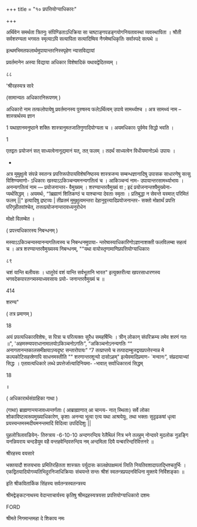 +++
title = "१० प्रपत्तियोग्याधिकारः"

+++

अर्थिवेन समर्थता त्रितनुः संपिण्डिताऽधिक्रिया सा चाष्टाङ्गपडङ्गयोगनियतावस्था व्यवस्थापिता । श्रौती सर्वशरण्यता भगवतः स्मृत्याऽपि सत्यापिता सत्यादिष्विव नैगमेष्वधिकृतिः सर्वास्पदे सत्पथे ॥ 

इत्थमभिमतफलार्थमुपायान्तरनिस्स्पृहेण न्यासविद्यायां 

प्रवर्तमानेन अस्या विद्याया अधिकार विशेषादिकं यथावद्वेदितव्यम् । 

८८ 

'श्रीरहस्यत्र सारे 

(सामान्यतः अधिकारनिरूपणम् ) 

अधिकारो नाम तत्फलोपायेषु प्रवर्तमानस्य पुरुषस्य फलेऽर्थित्वम् उपाये सामर्थ्यश्च । अत्र सामथ्यं नाम – शास्त्रार्थस्य ज्ञान 

1 यथाज्ञानमनुष्ठाने शक्तिः शास्त्रानुमतजातिगुणादियोग्यता च । अयमधिकारः पूर्वमेव सिद्धो भवति । 

1 

एतद्वतः प्रयोजनं सत् साध्यत्वेनानूद्यमानं यत्, तत् फलम् । तदर्थं साध्यत्वेन विधीयमानोऽर्थः उपायः । 

- 

अत्र मुमुक्षुत्वे संपन्ने स्वतन्त्र प्रपत्तिरूपोपायविशेषनिष्ठस्य शास्त्रजन्य सम्बन्धज्ञानादिषु उपासक साधारणेषु सत्सु विशिण्यमाणो- ऽधिकारः खस्याऽऽकिञ्चन्यमनन्यगतित्वं च । आकिञ्चन्यं नाम- उपायान्तरसामर्थ्याभावः । अनन्यगतित्वं नाम — प्रयोजनान्तर- वैमुख्यम् । शरण्यान्तरवैमुख्यं वा ; इदं प्रयोजनान्तश्वैमुख्येना- प्यर्थसिद्धम् । अयमर्थः, “1ब्रह्माणं शितिकण्ठं च याश्चान्या देवताः स्मृताः । प्रतिबुद्धा न सेवन्ते यस्मात् परिमितं फलम् ||" इत्यादिषु द्रष्टव्यः | तीव्रतमं मुमुक्षुत्वमन्तरा देहानुवृत्त्यादिप्रयोजनान्तर- सक्तो मोक्षार्थं प्रपत्ति परिगृहीतवांश्चेत्, तत्तत्प्रयोजनान्तरावध्यनुरोधेन 

मोक्षो विलम्बेत । 

( प्रपत्त्यधिकारस्य निबन्धनम् ) 

मस्याऽऽकिञ्चन्यस्यानन्यगतित्वस्य च निबन्धनमुपाया- न्तरेष्वस्याधिकारिणोऽज्ञानाशक्ती फलविलम्बा सहत्वं च । अत्र शरण्यान्तरवैमुख्यस्य निबन्धनम्, ""यथा वायोस्तृणामाणिप्रपत्तियोग्याधिकारः 

८९ 

चशं यान्ति बलीयसः । धातुरेवं वशं यान्ति सर्वभूतानि भारत" इत्युक्तरीत्या खपरसाधारणस्य भगवदेकपारतन्त्र्यस्याध्यवसायः प्रयो- जनान्तरवैमुख्यं च ॥ 

414 

शरण्य" 

( तत्र प्रमाणम् ) 

18 

अयं प्रपत्यधिकारविशेषः, स पित्रा च परित्यक्तः सुरैध समहर्षिभिः । त्रीन् लोकान् संपरिक्रम्य तमेव शरणं गतः ॥", 'अहमस्म्यपराधानामालयोऽकिञ्चनोऽगतिः”, “अकिञ्चनोऽनन्यगतिः ““ अनागतानन्तकालसमीक्षयाऽप्यदृष्ट सन्तारोपायः” “7 तत्प्राप्तये च तत्पादाम्बुजद्वयप्रपत्तेरन्यन्न मे कल्पकोटिसहस्रेणापि साधनमस्तीति "" शरणान्तरशून्यो दासोऽहम्" इत्येवमादिप्रमाण- `मन्वानः”, संप्रदायाभ्यां सिद्धः । एतावत्यधिकारे लब्धे प्रपत्तेर्जात्यादिनियमा- -भावात् सर्वाधिकारत्वं सिद्धम् 

18 

॥ 

( अधिकारार्थसंग्राहिका गाथा ) 

(गाथा) ब्राह्मणान्त्यजावध्यन्तर्गताः ( आब्राह्माणात् आ चान्त्य- नात् स्थिताः) सर्वे लोका शोकाविष्टत्वरूपमुख्याधिकारेण, कृशाः अनन्या भूत्वा एत्य यथा आश्रयेयुः, तथा भक्ताः सुदृढकषां धृत्वा प्रयस्यन्तमस्मदीयमनन्तमादिं विदित्वा उपदिदिशुः || 

पुहलोत्रिलावडियेन्- तिरुत्राय -6-10-10 अन्दणरन्दिय रेलैथिलं नित्र भने तलहुम् नोन्दवरे मुदलोक नुडङ्गि यनन्नियराय चन्दडैयुम वहै वन्तहवेन्दिवरुन्दिय नम् अन्दमिला दियै यन्बररिन्दरिवित्तनरे ॥ 

श्रीरहस्य वयसारे 

भक्तयादौ शत्तयभावः प्रमितिरहितता शास्त्रतः पर्युदासः कालक्षेपाक्षमत्वं त्विति नियतिवशादापतद्भिश्चतुर्भिः । एकद्वितयादियोगव्यतिभिदुरनिजाधिक्रियाः संचयन्ते सन्तः श्रीशं स्वतन्त्रप्रपदनविधिना मुक्तये निर्विशङ्काः ॥ 

इति श्रीकवितार्किक सिंहस्य सर्वतन्त्रस्वतन्त्रस्य 

श्रीमद्वेङ्कटनाथस्य वेदान्ताचार्यस्य कृतिषु श्रीमद्रहस्यत्रयसा प्रपत्तियोग्याधिकारो दशमः 

FORD 

श्रीमते निगमान्तमहा दे शिकाय नमः 
